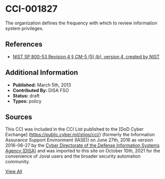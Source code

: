 # CCI-001827

The organization defines the frequency with which to review information system privileges.

## References ##

* [NIST SP 800-53 Revision 4 § CM-5 (5) (b), version 4, created by NIST](http://csrc.nist.gov/publications/PubsSPs.html)


## Additional Information ##

* **Published:** March 5th, 2013
* **Contributed By:** DISA FSO
* **Status:** draft
* **Types:** policy

## Sources ##

This CCI was included in the CCI List published to the [DoD Cyber Exchange]
(https://public.cyber.mil/stigs/cci/) (formerly the Information Assurance Support Environment
(IASE)) on June 27th, 2016 as version 2016-06-27 by the [Cyber Directorate of the Defense 
Information Systems Agency (DISA)](https://public.cyber.mil/about-cyber/) and was imported to 
this site on October 10th, 2021 for the convenience of Joval users and the broader security automation community.

[View All](../README.md)
